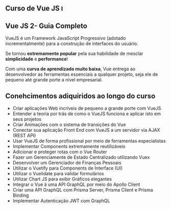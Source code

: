 ## Curso de Vue JS <img alt="logo-vuejs" height="17em" src="https://cdn.jsdelivr.net/gh/devicons/devicon/icons/vuejs/vuejs-original.svg" />
          

## Vue JS 2- Guia Completo 

VueJS é um Framework JavaScript Progressivo (adotado incrementalmente) para a construção de interfaces do usuário.

Se tornou <strong>extremamente popular</strong> pela sua habilidade de mesclar <strong>simplicidade</strong> e <strong>performance</strong>!

Com uma <strong>curva de aprendizado muito baixa</strong>, Vue entrega ao desenvolvedor as ferramentas essenciais a qualquer projeto, seja ele de pequeno até grande porte a nível empresarial.

## Conehcimentos adiquiridos ao longo do curso

- Criar aplicações Web incríveis de pequeno a grande porte com VueJS
- Entender a teoria por trás de como o VueJS funciona e aplicar isto em seus projetos
- Criar Animações com o sistema de transições do Vue
- Conectar sua aplicação Front End com VueJS a um servidor via AJAX (REST API)
- Usar VueJS de forma profissional por meio de ferramentas especialistas
- Implementar Components extremamente reutilizáveis
- Adicionar e proteger rotas com o Vue Router
- Fazer um Gerenciamente de Estado Centralizado utilizando Vuex
- Desenvolver um Gerenciador de Finanças Pessoais
- Utilizar o Vuetify para Components de Interface (UI)
- Utilizar o Vuelidate para validar formulários
- Utilizar Chart JS para exibir Gráficos elegantes
- Integrar o Vue à uma API GraphQL por meio do Apollo Client
- Criar uma API GraphQL com Prisma Server, Prisma Client e Prisma Binding
- Implementar Autenticação JWT com GraphQL